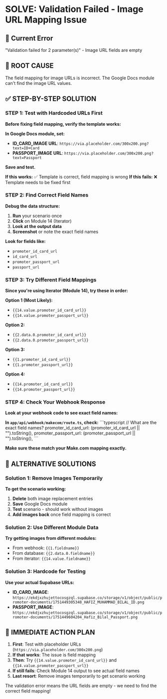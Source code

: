 # SOLVE: Validation Failed - Image URL Mapping Issue

## 🚨 **Current Error**
"Validation failed for 2 parameter(s)" - Image URL fields are empty

## 🎯 **ROOT CAUSE**
The field mapping for image URLs is incorrect. The Google Docs module can't find the image URL values.

## ✅ **STEP-BY-STEP SOLUTION**

### **STEP 1: Test with Hardcoded URLs First**

**Before fixing field mapping, verify the template works:**

**In Google Docs module, set:**
- **ID_CARD_IMAGE URL**: `https://via.placeholder.com/300x200.png?text=ID+Card`
- **PASSPORT_IMAGE URL**: `https://via.placeholder.com/300x200.png?text=Passport`

**Save and test.** 

**If this works:** ✅ Template is correct, field mapping is wrong
**If this fails:** ❌ Template needs to be fixed first

### **STEP 2: Find Correct Field Names**

**Debug the data structure:**

1. **Run** your scenario once
2. **Click** on Module 14 (Iterator) 
3. **Look at the output data**
4. **Screenshot** or note the exact field names

**Look for fields like:**
- `promoter_id_card_url`
- `id_card_url`
- `promoter_passport_url`
- `passport_url`

### **STEP 3: Try Different Field Mappings**

**Since you're using Iterator (Module 14), try these in order:**

**Option 1 (Most Likely):**
- `{{14.value.promoter_id_card_url}}`
- `{{14.value.promoter_passport_url}}`

**Option 2:**
- `{{2.data.0.promoter_id_card_url}}`
- `{{2.data.0.promoter_passport_url}}`

**Option 3:**
- `{{1.promoter_id_card_url}}`
- `{{1.promoter_passport_url}}`

**Option 4:**
- `{{14.promoter_id_card_url}}`
- `{{14.promoter_passport_url}}`

### **STEP 4: Check Your Webhook Response**

**Look at your webhook code to see exact field names:**

**In `app/api/webhook/makecom/route.ts`, check:**
\`\`\`typescript
// What are the exact field names?
promoter_id_card_url: (promoter_id_card_url || "").toString(),
promoter_passport_url: (promoter_passport_url || "").toString(),
\`\`\`

**Make sure these match your Make.com mapping exactly.**

## 🔧 **ALTERNATIVE SOLUTIONS**

### **Solution 1: Remove Images Temporarily**

**To get the scenario working:**
1. **Delete** both image replacement entries
2. **Save** Google Docs module
3. **Test** scenario - should work without images
4. **Add images back** once field mapping is correct

### **Solution 2: Use Different Module Data**

**Try getting images from different modules:**
- From webhook: `{{1.fieldname}}`
- From database: `{{2.data.0.fieldname}}`
- From iterator: `{{14.value.fieldname}}`

### **Solution 3: Hardcode for Testing**

**Use your actual Supabase URLs:**
- **ID_CARD_IMAGE**: `https://ekdjxzhujettocosgzql.supabase.co/storage/v1/object/public/promoter-documents/1751449305348_HAFIZ_MUHAMMAD_BILAL_ID.png`
- **PASSPORT_IMAGE**: `https://ekdjxzhujettocosgzql.supabase.co/storage/v1/object/public/promoter-documents/1751449604204_Hafiz_Bilal_Passport.png`

## 🎯 **IMMEDIATE ACTION PLAN**

1. **First**: Test with placeholder URLs (`https://via.placeholder.com/300x200.png`)
2. **If that works**: The issue is field mapping
3. **Then**: Try `{{14.value.promoter_id_card_url}}` and `{{14.value.promoter_passport_url}}`
4. **If still fails**: Check Module 14 output to see actual field names
5. **Last resort**: Remove images temporarily to get scenario working

The validation error means the URL fields are empty - we need to find the correct field mapping!
